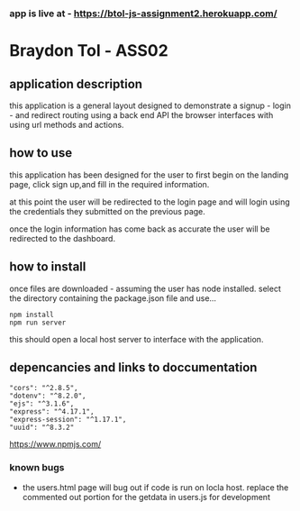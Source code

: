 ### app is live at - https://btol-js-assignment2.herokuapp.com/

# Braydon Tol - ASS02

## application description
this application is a general layout designed to demonstrate a signup - login - and redirect routing using a back end API the browser interfaces with using url methods and actions.

## how to use
this application has been designed for the user to first begin on the landing page, click sign up,and fill in the required information.

at this point the user will be redirected to the login page and will login using the credentials they submitted on the previous page. 

once the login information has come back as accurate the user will be redirected to the dashboard.

## how to install

once files are downloaded - assuming the user has node installed.
select the directory containing the package.json file and use...

    npm install
    npm run server

this should open a local host server to interface with the application.

## depencancies and links to doccumentation 

    "cors": "^2.8.5",
    "dotenv": "^8.2.0",
    "ejs": "^3.1.6",
    "express": "^4.17.1",
    "express-session": "^1.17.1",
    "uuid": "^8.3.2"


https://www.npmjs.com/

### known bugs
- the users.html page will bug out if code is run on locla host. replace the commented out portion for the getdata in users.js for development